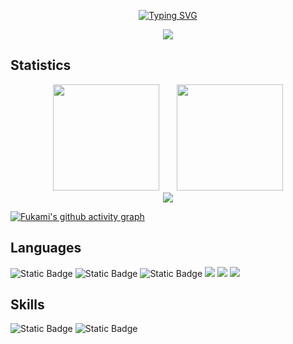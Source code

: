 <p align="center">
<a href="https://git.io/typing-svg"><img src="https://readme-typing-svg.herokuapp.com?font=Fira+Code&size=31&pause=1000&width=263&height=64&lines=Hello+World+%3A)" alt="Typing SVG" /></a>
<p align="center">
<a title="github" target="_blank" href="https://github.com/Lingcoos"><img src="https://img.shields.io/badge/dynamic/json?label=GitHub&suffix=%20followers&query=%24.data.totalSubs&url=https%3A%2F%2Fapi.spencerwoo.com%2Fsubstats%2F%3Fsource%3Dgithub%26queryKey%3DLingcoos&labelColor=282c34&color=353940&logo=github&longCache=true" ></a>
</p>

## Statistics
<div align="center">
<span>&emsp;&emsp;</span>
<img height="170px" src="https://github-readme-stats.vercel.app/api?username=Lingcoos" /><span>&emsp;&emsp;</span><img height="170px" src="https://github-readme-stats.vercel.app/api/top-langs/?username=Lingcoos&layout=compact&langs_count=8" />
<span>&emsp;&emsp;</span>
</div>

<div align="center">
    <img  src="https://github-profile-trophy.vercel.app/?username=Lingcoos" />
</div>

[![Fukami's github activity graph](https://github-readme-activity-graph-fjqz177.vercel.app/graph?username=Lingcoos&theme=github-light)](https://github.com/ashutosh00710/github-readme-activity-graph)

## Languages
![Static Badge](https://img.shields.io/badge/C-black?style=flat&logo=c)
![Static Badge](https://img.shields.io/badge/python-yellow?style=flat&logo=python)
![Static Badge](https://img.shields.io/badge/markdown-grey?style=flat&logo=markdown)
<img src="https://img.shields.io/badge/-HTML5-E34F26?style=flat-square&logo=html5&logoColor=white" /> <img src="https://img.shields.io/badge/-CSS3-1572B6?style=flat-square&logo=css3" /> <img src="https://img.shields.io/badge/-JavaScript-oringe?style=flat-square&logo=javascript" />

## Skills
![Static Badge](https://img.shields.io/badge/Database-orange?style=flat)
![Static Badge](https://img.shields.io/badge/Neural%20Network-blue?style=flat)









<!--
**Lingcoos/Lingcoos** is a ✨ _special_ ✨ repository because its `README.md` (this file) appears on your GitHub profile.

Here are some ideas to get you started:

- 🔭 I’m currently working on ...
- 🌱 I’m currently learning ...
- 👯 I’m looking to collaborate on ...
- 🤔 I’m looking for help with ...
- 💬 Ask me about ...
- 📫 How to reach me: ...
- 😄 Pronouns: ...
- ⚡ Fun fact: ...
-->
